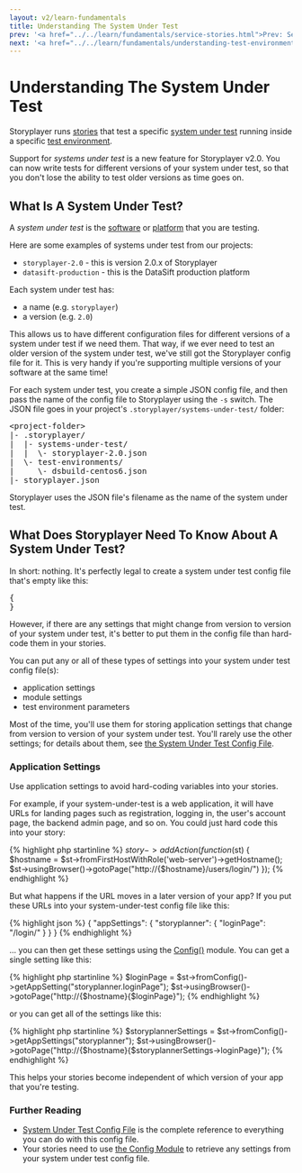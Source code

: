 ```yaml
---
layout: v2/learn-fundamentals
title: Understanding The System Under Test
prev: '<a href="../../learn/fundamentals/service-stories.html">Prev: Service Stories</a>'
next: '<a href="../../learn/fundamentals/understanding-test-environments.html">Next: Understanding Test Environments</a>'
---
```

# Understanding The System Under Test

Storyplayer runs [stories](understanding-stories.html) that test a specific [system under test](understanding-system-under-test.html) running inside a specific [test environment](understanding-test-environments.html).

Support for _systems under test_ is a new feature for Storyplayer v2.0. You can now write tests for different versions of your system under test, so that you don't lose the ability to test older versions as time goes on.

## What Is A System Under Test?

A _system under test_ is the [software](../test-your-code/index.html) or [platform](../test-your-platform/index.html) that you are testing.

Here are some examples of systems under test from our projects:

* `storyplayer-2.0` - this is version 2.0.x of Storyplayer
* `datasift-production` - this is the DataSift production platform

Each system under test has:

* a name (e.g. `storyplayer`)
* a version (e.g. `2.0`)

This allows us to have different configuration files for different versions of a system under test if we need them. That way, if we ever need to test an older version of the system under test, we've still got the Storyplayer config file for it. This is very handy if you're supporting multiple versions of your software at the same time!

For each system under test, you create a simple JSON config file, and then pass the name of the config file to Storyplayer using the `-s` switch. The JSON file goes in your project's `.storyplayer/systems-under-test/` folder:

<pre>
&lt;project-folder&gt;
|- .storyplayer/
|  |- systems-under-test/
|  |  \- storyplayer-2.0.json
|  \- test-environments/
|     \- dsbuild-centos6.json
|- storyplayer.json
</pre>

Storyplayer uses the JSON file's filename as the name of the system under test.

## What Does Storyplayer Need To Know About A System Under Test?

In short: nothing. It's perfectly legal to create a system under test config file that's empty like this:

<pre>
{
}
</pre>

However, if there are any settings that might change from version to version of your system under test, it's better to put them in the config file than hard-code them in your stories.

You can put any or all of these types of settings into your system under test config file(s):

* application settings
* module settings
* test environment parameters

Most of the time, you'll use them for storing application settings that change from version to version of your system under test. You'll rarely use the other settings; for details about them, see [the System Under Test Config File](../../using/configuration/system-under-test-config.html).

### Application Settings

Use application settings to avoid hard-coding variables into your stories.

For example, if your system-under-test is a web application, it will have URLs for landing pages such as registration, logging in, the user's account page, the backend admin page, and so on.  You could just hard code this into your story:

{% highlight php startinline %}
$story->addAction(function($st) {
	$hostname = $st->fromFirstHostWithRole('web-server')->getHostname();
	$st->usingBrowser()->gotoPage("http://{$hostname}/users/login/")
});
{% endhighlight %}

But what happens if the URL moves in a later version of your app? If you put these URLs into your system-under-test config file like this:

{% highlight json %}
{
	"appSettings": {
		"storyplanner": {
			"loginPage": "/login/"
		}
	}
}
{% endhighlight %}

... you can then get these settings using the [Config()](../../modules/config/index.html) module. You can get a single setting like this:

{% highlight php startinline %}
$loginPage = $st->fromConfig()->getAppSetting("storyplanner.loginPage");
$st->usingBrowser()->gotoPage("http://{$hostname}{$loginPage}");
{% endhighlight %}

or you can get all of the settings like this:

{% highlight php startinline %}
$storyplannerSettings = $st->fromConfig()->getAppSettings("storyplanner");
$st->usingBrowser()->gotoPage("http://{$hostname}{$storyplannerSettings->loginPage}");
{% endhighlight %}

This helps your stories become independent of which version of your app that you're testing.

### Further Reading

* [System Under Test Config File](../../using/configuration/system-under-test-config.html) is the complete reference to everything you can do with this config file.
* Your stories need to use [the Config Module](../../modules/config/index.html) to retrieve any settings from your system under test config file.